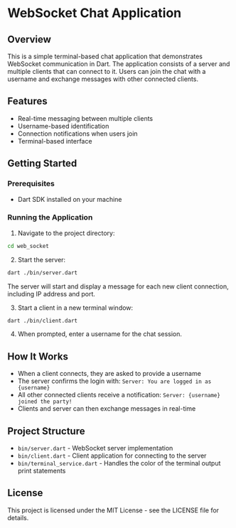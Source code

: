 # WebSocket Chat Application

## Overview

This is a simple terminal-based chat application that demonstrates WebSocket communication in Dart. The application consists of a server and multiple clients that can connect to it. Users can join the chat with a username and exchange messages with other connected clients.

## Features

- Real-time messaging between multiple clients
- Username-based identification
- Connection notifications when users join
- Terminal-based interface

## Getting Started

### Prerequisites

- Dart SDK installed on your machine

### Running the Application

1. Navigate to the project directory:

```bash
cd web_socket
```

2. Start the server:

```bash
dart ./bin/server.dart
```

The server will start and display a message for each new client connection, including IP address and port.

3. Start a client in a new terminal window:

```bash
dart ./bin/client.dart
```

4. When prompted, enter a username for the chat session.

## How It Works

- When a client connects, they are asked to provide a username
- The server confirms the login with: `Server: You are logged in as {username}`
- All other connected clients receive a notification: `Server: {username} joined the party!`
- Clients and server can then exchange messages in real-time


## Project Structure

- `bin/server.dart` - WebSocket server implementation
- `bin/client.dart` - Client application for connecting to the server
- `bin/terminal_service.dart` - Handles the color of the terminal output print statements

## License

This project is licensed under the MIT License - see the LICENSE file for details.

